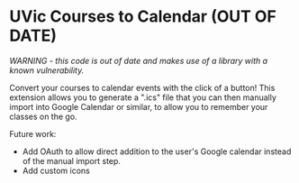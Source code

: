 # UVic Courses to Calendar (OUT OF DATE)

*WARNING - this code is out of date and makes use of a library with a known vulnerability.*

Convert your courses to calendar events with the click of a button!
This extension allows you to generate a ".ics" file that you can then manually import into Google Calendar or similar, to allow you to remember your classes on the go.

Future work: 
- Add OAuth to allow direct addition to the user's Google calendar instead of the manual import step.
- Add custom icons
